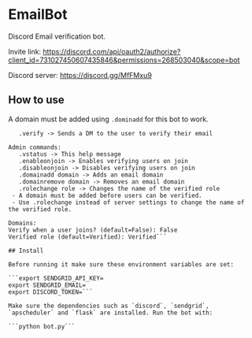 # EmailBot

Discord Email verification bot.

Invite link: https://discord.com/api/oauth2/authorize?client_id=731027450607435846&permissions=268503040&scope=bot

Discord server: https://discord.gg/MfFMxu9

## How to use

A domain must be added using `.dominadd` for this bot to work.

```User commands: 
   .verify -> Sends a DM to the user to verify their email

Admin commands: 
   .vstatus -> This help message
   .enableonjoin -> Enables verifying users on join
   .disableonjoin -> Disables verifying users on join
   .domainadd domain -> Adds an email domain
   .domainremove domain -> Removes an email domain
   .rolechange role -> Changes the name of the verified role
 - A domain must be added before users can be verified.
 - Use .rolechange instead of server settings to change the name of the verified role.

Domains: 
Verify when a user joins? (default=False): False
Verified role (default=Verified): Verified```

## Install

Before running it make sure these environment variables are set:

```export SENDGRID_API_KEY=
export SENDGRID_EMAIL=
export DISCORD_TOKEN=```

Make sure the dependencies such as `discord`, `sendgrid`, `apscheduler` and `flask` are installed. Run the bot with:

```python bot.py```